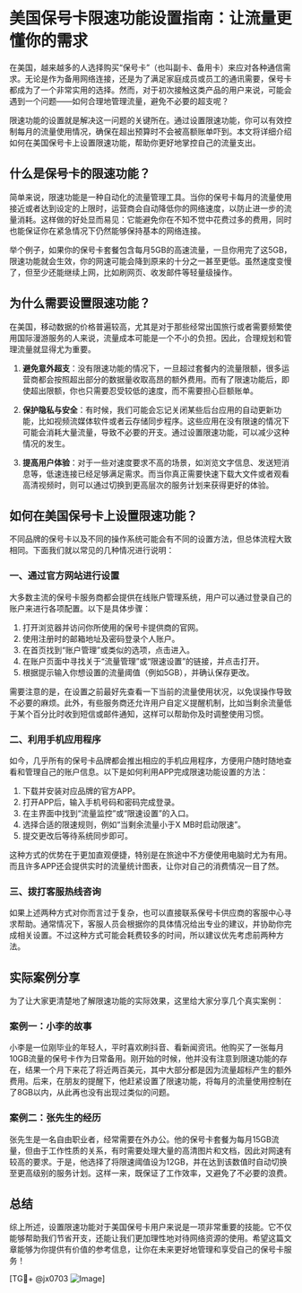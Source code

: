 # 美国保号卡限速功能设置指南：让流量更懂你的需求

在美国，越来越多的人选择购买“保号卡”（也叫副卡、备用卡）来应对各种通信需求。无论是作为备用网络连接，还是为了满足家庭成员或员工的通讯需要，保号卡都成为了一个非常实用的选择。然而，对于初次接触这类产品的用户来说，可能会遇到一个问题——如何合理地管理流量，避免不必要的超支呢？

限速功能的设置就是解决这一问题的关键所在。通过设置限速功能，你可以有效控制每月的流量使用情况，确保在超出预算时不会被高额账单吓到。本文将详细介绍如何在美国保号卡上设置限速功能，帮助你更好地掌控自己的流量支出。

## 什么是保号卡的限速功能？

简单来说，限速功能是一种自动化的流量管理工具。当你的保号卡每月的流量使用接近或者达到设定的上限时，运营商会自动降低你的网络速度，以防止进一步的流量消耗。这样做的好处显而易见：它能避免你在不知不觉中花费过多的费用，同时也能保证你在紧急情况下仍然能够保持基本的网络连接。

举个例子，如果你的保号卡套餐包含每月5GB的高速流量，一旦你用完了这5GB，限速功能就会生效，你的网速可能会降到原来的十分之一甚至更低。虽然速度变慢了，但至少还能继续上网，比如刷网页、收发邮件等轻量级操作。

## 为什么需要设置限速功能？

在美国，移动数据的价格普遍较高，尤其是对于那些经常出国旅行或者需要频繁使用国际漫游服务的人来说，流量成本可能是一个不小的负担。因此，合理规划和管理流量就显得尤为重要。

1. **避免意外超支**：没有限速功能的情况下，一旦超过套餐内的流量限额，很多运营商都会按照超出部分的数据量收取高昂的额外费用。而有了限速功能后，即使超出限额，你也只需要忍受较低的速度，而不需要担心巨额账单。
   
2. **保护隐私与安全**：有时候，我们可能会忘记关闭某些后台应用的自动更新功能，比如视频流媒体软件或者云存储同步程序。这些应用在没有限速的情况下可能会消耗大量流量，导致不必要的开支。通过设置限速功能，可以减少这种情况的发生。

3. **提高用户体验**：对于一些对速度要求不高的场景，如浏览文字信息、发送短消息等，低速连接已经足够满足需求。而当你真正需要快速下载大文件或者观看高清视频时，则可以通过切换到更高层次的服务计划来获得更好的体验。

## 如何在美国保号卡上设置限速功能？

不同品牌的保号卡以及不同的操作系统可能会有不同的设置方法，但总体流程大致相同。下面我们就以常见的几种情况进行说明：

### 一、通过官方网站进行设置

大多数主流的保号卡服务商都会提供在线账户管理系统，用户可以通过登录自己的账户来进行各项配置。以下是具体步骤：

1. 打开浏览器并访问你所使用的保号卡提供商的官网。
2. 使用注册时的邮箱地址及密码登录个人账户。
3. 在首页找到“账户管理”或类似的选项，点击进入。
4. 在账户页面中寻找关于“流量管理”或“限速设置”的链接，并点击打开。
5. 根据提示输入你想设置的流量阈值（例如5GB），并确认保存更改。

需要注意的是，在设置之前最好先查看一下当前的流量使用状况，以免误操作导致不必要的麻烦。此外，有些服务商还允许用户自定义提醒机制，比如当剩余流量低于某个百分比时收到短信或邮件通知，这样可以帮助你及时调整使用习惯。

### 二、利用手机应用程序

如今，几乎所有的保号卡品牌都会推出相应的手机应用程序，方便用户随时随地查看和管理自己的账户信息。以下是如何利用APP完成限速功能设置的方法：

1. 下载并安装对应品牌的官方APP。
2. 打开APP后，输入手机号码和密码完成登录。
3. 在主界面中找到“流量监控”或“限速设置”的入口。
4. 选择合适的限速规则，例如“当剩余流量小于X MB时启动限速”。
5. 提交更改后等待系统同步即可。

这种方式的优势在于更加直观便捷，特别是在旅途中不方便使用电脑时尤为有用。而且许多APP还会提供实时的流量统计图表，让你对自己的消费情况一目了然。

### 三、拨打客服热线咨询

如果上述两种方式对你而言过于复杂，也可以直接联系保号卡供应商的客服中心寻求帮助。通常情况下，客服人员会根据你的具体情况给出专业的建议，并协助你完成相关设置。不过这种方式可能会耗费较多的时间，所以建议优先考虑前两种方法。

## 实际案例分享

为了让大家更清楚地了解限速功能的实际效果，这里给大家分享几个真实案例：

### 案例一：小李的故事

小李是一位刚毕业的年轻人，平时喜欢刷抖音、看新闻资讯。他购买了一张每月10GB流量的保号卡作为日常备用。刚开始的时候，他并没有注意到限速功能的存在，结果一个月下来花了将近两百美元，其中大部分都是因为流量超标产生的额外费用。后来，在朋友的提醒下，他赶紧设置了限速功能，将每月的流量使用控制在了8GB以内，从此再也没有出现过类似的问题。

### 案例二：张先生的经历

张先生是一名自由职业者，经常需要在外办公。他的保号卡套餐为每月15GB流量，但由于工作性质的关系，有时需要处理大量的高清图片和文档，因此对网速有较高的要求。于是，他选择了将限速阈值设为12GB，并在达到该数值时自动切换至更高级别的服务计划。这样一来，既保证了工作效率，又避免了不必要的浪费。

## 总结

综上所述，设置限速功能对于美国保号卡用户来说是一项非常重要的技能。它不仅能够帮助我们节省开支，还能让我们更加理性地对待网络资源的使用。希望这篇文章能够为你提供有价值的参考信息，让你在未来更好地管理和享受自己的保号卡服务！

[TG💪+ @jx0703 ![Image](https://github.com/user-attachments/assets/dbca1d08-cadb-493c-b0ec-ad6f7a83f270)]